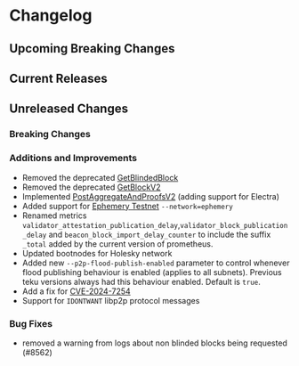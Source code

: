 # Changelog

## Upcoming Breaking Changes

## Current Releases

## Unreleased Changes

### Breaking Changes

### Additions and Improvements
- Removed the deprecated [GetBlindedBlock](https://ethereum.github.io/beacon-APIs/#/ValidatorRequiredApi/produceBlindedBlock)
- Removed the deprecated [GetBlockV2](https://ethereum.github.io/beacon-APIs/?urls.primaryName=dev#/Validator/produceBlockV2)
- Implemented [PostAggregateAndProofsV2](https://ethereum.github.io/beacon-APIs/?urls.primaryName=dev#/Validator/publishAggregateAndProofsV2) (adding support for Electra)
- Added support for [Ephemery Testnet](https://github.com/ephemery.dev) `--network=ephemery`
- Renamed metrics `validator_attestation_publication_delay`,`validator_block_publication_delay` and `beacon_block_import_delay_counter` to include the suffix `_total` added by the current version of prometheus.
- Updated bootnodes for Holesky network
- Added new `--p2p-flood-publish-enabled` parameter to control whenever flood publishing behaviour is enabled (applies to all subnets). Previous teku versions always had this behaviour enabled. Default is `true`.
- Add a fix for [CVE-2024-7254](https://avd.aquasec.com/nvd/2024/cve-2024-7254/)
- Support for `IDONTWANT` libp2p protocol messages

### Bug Fixes
 - removed a warning from logs about non blinded blocks being requested (#8562)
